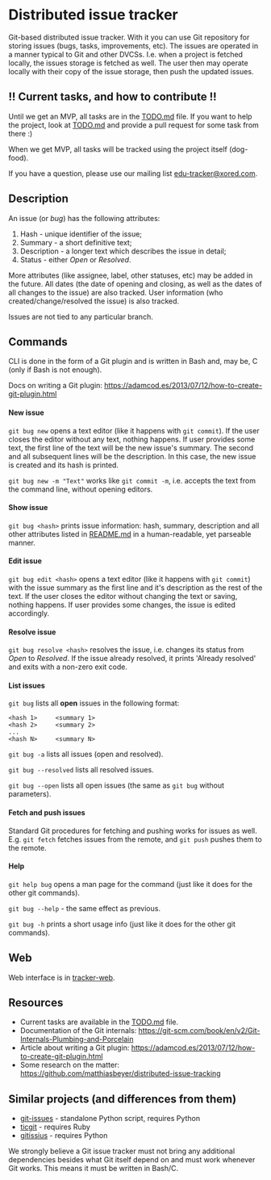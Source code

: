 
# Distributed issue tracker

Git-based distributed issue tracker. With it you can use Git repository for storing issues (bugs, tasks, improvements, etc). The issues are operated in a manner typical to Git and other DVCSs. I.e. when a project is fetched locally, the issues storage is fetched as well. The user then may operate locally with their copy of the issue storage, then push the updated issues.

## !! Current tasks, and how to contribute !!

Until we get an MVP, all tasks are in the [TODO.md](TODO.md) file. If you want to help the project, look at [TODO.md](TODO.md) and provide a pull request for some task from there :)

When we get MVP, all tasks will be tracked using the project itself (dog-food).

If you have a question, please use our mailing list edu-tracker@xored.com.

## Description

An issue (or *bug*) has the following attributes:

1. Hash - unique identifier of the issue;
2. Summary - a short definitive text;
3. Description - a longer text which describes the issue in detail;
4. Status - either *Open* or *Resolved*.

More attributes (like assignee, label, other statuses, etc) may be added in the future. All dates (the date of opening and closing, as well as the dates of all changes to the issue) are also tracked. User information (who created/change/resolved the issue) is also tracked.

Issues are not tied to any particular branch.

## Commands

CLI is done in the form of a Git plugin and is written in Bash and, may be, C (only if Bash is not enough). 

Docs on writing a Git plugin: https://adamcod.es/2013/07/12/how-to-create-git-plugin.html

#### New issue

`git bug new` opens a text editor (like it happens with `git commit`). If the user closes the editor without any text, nothing happens. If user provides some text, the first line of the text will be the new issue's summary. The second and all subsequent lines will be the description. In this case, the new issue is created and its hash is printed.

`git bug new -m "Text"` works like `git commit -m`, i.e. accepts the text from the command line, without opening editors.

#### Show issue

`git bug <hash>` prints issue information: hash, summary, description and all other attributes listed in [README.md](README.md) in a human-readable, yet parseable manner.

#### Edit issue

`git bug edit <hash>` opens a text editor (like it happens with `git commit`) with the issue summary as the first line and it's description as the rest of the text. If the user closes the editor without changing the text or saving, nothing happens. If user provides some changes, the issue is edited accordingly.

#### Resolve issue

`git bug resolve <hash>` resolves the issue, i.e. changes its status from *Open* to *Resolved*. If the issue already resolved, it prints 'Already resolved' and exits with a non-zero exit code.

#### List issues

`git bug` lists all **open** issues in the following format:

    <hash 1>     <summary 1>
    <hash 2>     <summary 2>
    ...
    <hash N>     <summary N>

`git bug -a` lists all issues (open and resolved).

`git bug --resolved` lists all resolved issues.

`git bug --open` lists all open issues (the same as `git bug` without parameters).

#### Fetch and push issues

Standard Git procedures for fetching and pushing works for issues as well. E.g. `git fetch` fetches issues from the remote, and `git push` pushes them to the remote. 

#### Help

`git help bug` opens a man page for the command (just like it does for the other git commands).

`git bug --help` - the same effect as previous.

`git bug -h` prints a short usage info (just like it does for the other git commands).

## Web

Web interface is in [tracker-web](https://github.com/edu-xored/tracker-web).

## Resources

* Current tasks are available in the [TODO.md](TODO.md) file.
* Documentation of the Git internals: https://git-scm.com/book/en/v2/Git-Internals-Plumbing-and-Porcelain
* Article about writing a Git plugin: https://adamcod.es/2013/07/12/how-to-create-git-plugin.html
* Some research on the matter: https://github.com/matthiasbeyer/distributed-issue-tracking

## Similar projects (and differences from them)

* [git-issues](https://github.com/duplys/git-issues) - standalone Python script, requires Python
* [ticgit](https://github.com/jeffWelling/ticgit) - requires Ruby
* [gitissius](https://github.com/glogiotatidis/gitissius) - requires Python

We strongly believe a Git issue tracker must not bring any additional dependencies besides what Git itself depend on and must work whenever Git works. This means it must be written in Bash/C. 
